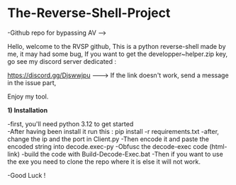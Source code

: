# The-Reverse-Shell-Project
-Github repo for bypassing AV -->

Hello, welcome to the RVSP github,
This is a python reverse-shell made by me, it may had some bug,
If you want to get the developper~helper.zip key, go see my discord server dedicated :

https://discord.gg/Djswwjpu ---> If the link doesn't work, send a message in the issue part,

Enjoy my tool.

<b>1) Installation</b>

-first, you'll need python 3.12 to get started <br>
-After having been install it run this : pip install -r requirements.txt
-after, change the ip and the port in Client.py
-Then encode it and paste the encoded string into decode.exec-py
-Obfusc the decode-exec code (html-link)
-build the code with Build-Decode-Exec.bat
-Then if you want to use the exe you need to clone the repo where it is
else it will not work.

-Good Luck !
